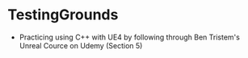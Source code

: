 # TestingGrounds
* Practicing using C++ with UE4 by following through Ben Tristem's Unreal Cource on Udemy (Section 5)
